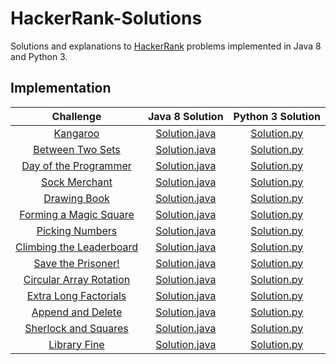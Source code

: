 # HackerRank-Solutions

Solutions and explanations to [HackerRank](https://www.hackerrank.com) problems implemented in Java 8 and Python 3.

## Implementation

|  Challenge | Java 8 Solution |  Python 3 Solution |
|:-------------:|:--------------------:|:------------------------:|
|[Kangaroo](https://www.hackerrank.com/challenges/kangaroo/problem)| [Solution.java](https://github.com/alessandrobardini/HackerRank-Solutions/blob/master/All%20Tracks/Core%20CS/Algorithms/Implementation/Kangaroo/Solution.java) | [Solution.py](https://github.com/alessandrobardini/HackerRank-Solutions/blob/master/All%20Tracks/Core%20CS/Algorithms/Implementation/Kangaroo/Solution.py)
|[Between Two Sets](https://www.hackerrank.com/challenges/between-two-sets/problem)  | [Solution.java](https://github.com/alessandrobardini/HackerRank-Solutions/blob/master/All%20Tracks/Core%20CS/Algorithms/Implementation/Between%20Two%20Sets/Solution.java) | [Solution.py](https://github.com/alessandrobardini/HackerRank-Solutions/blob/master/All%20Tracks/Core%20CS/Algorithms/Implementation/Between%20Two%20Sets/Solution.py)
|[Day of the Programmer](https://www.hackerrank.com/challenges/day-of-the-programmer/problem)| [Solution.java](https://github.com/alessandrobardini/HackerRank-Solutions/blob/master/All%20Tracks/Core%20CS/Algorithms/Implementation/Day%20of%20the%20Programmer/Solution.java) | [Solution.py](https://github.com/alessandrobardini/HackerRank-Solutions/blob/master/All%20Tracks/Core%20CS/Algorithms/Implementation/Day%20of%20the%20Programmer/Solution.py)
|[Sock Merchant](https://www.hackerrank.com/challenges/sock-merchant/problem)| [Solution.java](https://github.com/alessandrobardini/HackerRank-Solutions/blob/master/All%20Tracks/Core%20CS/Algorithms/Implementation/Sock%20Merchant/Solution.java) | [Solution.py](https://github.com/alessandrobardini/HackerRank-Solutions/blob/master/All%20Tracks/Core%20CS/Algorithms/Implementation/Sock%20Merchant/Solution.py)
|[Drawing Book](https://www.hackerrank.com/challenges/drawing-book/problem)| [Solution.java](https://github.com/alessandrobardini/HackerRank-Solutions/blob/master/All%20Tracks/Core%20CS/Algorithms/Implementation/Drawing%20Book/Solution.java) | [Solution.py](https://github.com/alessandrobardini/HackerRank-Solutions/blob/master/All%20Tracks/Core%20CS/Algorithms/Implementation/Drawing%20Book/Solution.py)
|[Forming a Magic Square](https://www.hackerrank.com/challenges/magic-square-forming/problem)| [Solution.java](https://github.com/alessandrobardini/HackerRank-Solutions/blob/master/All%20Tracks/Core%20CS/Algorithms/Implementation/Forming%20a%20Magic%20Square/Solution.java) | [Solution.py](https://github.com/alessandrobardini/HackerRank-Solutions/blob/master/All%20Tracks/Core%20CS/Algorithms/Implementation/Forming%20a%20Magic%20Square/Solution.py)
|[Picking Numbers](https://www.hackerrank.com/challenges/picking-numbers/problem)| [Solution.java](https://github.com/alessandrobardini/HackerRank-Solutions/blob/master/All%20Tracks/Core%20CS/Algorithms/Implementation/Picking%20Numbers/Solution.java) | [Solution.py](https://github.com/alessandrobardini/HackerRank-Solutions/blob/master/All%20Tracks/Core%20CS/Algorithms/Implementation/Picking%20Numbers/Solution.py)
|[Climbing the Leaderboard](https://www.hackerrank.com/challenges/climbing-the-leaderboard/problem)| [Solution.java](https://github.com/alessandrobardini/HackerRank-Solutions/blob/master/All%20Tracks/Core%20CS/Algorithms/Implementation/Climbing%20the%20Leaderboard/Solution.java) | [Solution.py](https://github.com/alessandrobardini/HackerRank-Solutions/blob/master/All%20Tracks/Core%20CS/Algorithms/Implementation/Climbing%20the%20Leaderboard/Solution.py)
|[Save the Prisoner!](https://www.hackerrank.com/challenges/save-the-prisoner/problem)| [Solution.java](https://github.com/alessandrobardini/HackerRank-Solutions/blob/master/All%20Tracks/Core%20CS/Algorithms/Implementation/Save%20the%20Prisoner/Solution.java) | [Solution.py](https://github.com/alessandrobardini/HackerRank-Solutions/blob/master/All%20Tracks/Core%20CS/Algorithms/Implementation/Save%20the%20Prisoner/Solution.py)
|[Circular Array Rotation](https://www.hackerrank.com/challenges/circular-array-rotation/problem)| [Solution.java](https://github.com/alessandrobardini/HackerRank-Solutions/blob/master/All%20Tracks/Core%20CS/Algorithms/Implementation/Circular%20Array%20Rotation/Solution.java) | [Solution.py](https://github.com/alessandrobardini/HackerRank-Solutions/blob/master/All%20Tracks/Core%20CS/Algorithms/Implementation/Circular%20Array%20Rotation/Solution.py)
|[Extra Long Factorials](https://www.hackerrank.com/challenges/extra-long-factorials/problem)| [Solution.java](https://github.com/alessandrobardini/HackerRank-Solutions/blob/master/All%20Tracks/Core%20CS/Algorithms/Implementation/Extra%20Long%20Factorials/Solution.java) | [Solution.py](https://github.com/alessandrobardini/HackerRank-Solutions/blob/master/All%20Tracks/Core%20CS/Algorithms/Implementation/Extra%20Long%20Factorials/Solution.py)
|[Append and Delete](https://www.hackerrank.com/challenges/append-and-delete/problem)| [Solution.java](https://github.com/alessandrobardini/HackerRank-Solutions/blob/master/All%20Tracks/Core%20CS/Algorithms/Implementation/Append%20and%20Delete/Solution.java) | [Solution.py](https://github.com/alessandrobardini/HackerRank-Solutions/blob/master/All%20Tracks/Core%20CS/Algorithms/Implementation/Append%20and%20Delete/Solution.py)
|[Sherlock and Squares](https://www.hackerrank.com/challenges/sherlock-and-squares/problem)| [Solution.java](https://github.com/alessandrobardini/HackerRank-Solutions/blob/master/All%20Tracks/Core%20CS/Algorithms/Implementation/Sherlock%20and%20Squares/Solution.java) | [Solution.py](https://github.com/alessandrobardini/HackerRank-Solutions/blob/master/All%20Tracks/Core%20CS/Algorithms/Implementation/Sherlock%20and%20Squares/Solution.py)
|[Library Fine](https://www.hackerrank.com/challenges/library-fine/problem)| [Solution.java](https://github.com/alessandrobardini/HackerRank-Solutions/blob/master/All%20Tracks/Core%20CS/Algorithms/Implementation/Library%20Fine/Solution.java) | [Solution.py](https://github.com/alessandrobardini/HackerRank-Solutions/blob/master/All%20Tracks/Core%20CS/Algorithms/Implementation/Library%20Fine/Solution.py)






